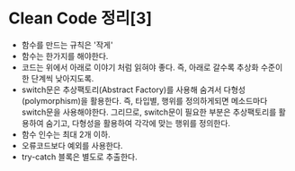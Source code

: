 # Clean Code 정리[3]

- 함수를 만드는 규칙은 '작게'
- 함수는 한가지를 해야한다.
- 코드는 위에서 아래로 이야기 처럼 읽혀야 좋다. 즉, 아래로 갈수록 추상화 수준이 한 단계씩 낮아지도록.
- switch문은 추상팩토리(Abstract Factory)를 사용해 숨겨서 다형성(polymorphism)을 활용한다.
  즉, 타입별, 행위를 정의하게되면 메소드마다 switch문을 사용해야한다. 그리므로, switch문이 필요한 부분은 추상팩토리를 활용하여 숨기고, 다형성을 활용하여 각각에 맞는 행위를 정의한다.
- 함수 인수는 최대 2개 이하.
- 오류코드보다 예외를 사용한다.
- try-catch 블록은 별도로 추출한다.